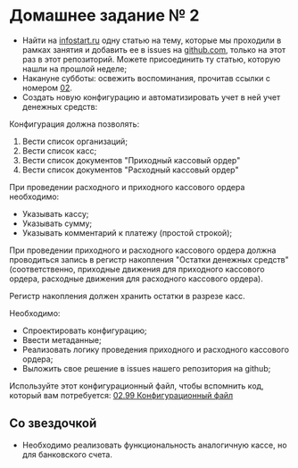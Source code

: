 # Домашнее задание № 2 #

- Найти на [infostart.ru](http://infostart.ru) одну статью на тему, которые мы проходили в рамках занятия и добавить ее в issues на [github.com](http://github.com), только на этот раз в этот репозиторий. Можете присоединить ту статью, которую нашли на прошлой неделе;
- Накануне субботы: освежить воспоминания, прочитав ссылки с номером [02](README.md).
- Создать новую конфигурацию и автоматизировать учет в ней учет денежных средств:

Конфигурация должна позволять:

1. Вести список организаций;
2. Вести список касс;
3. Вести список документов "Приходный кассовый ордер"
4. Вести список документов "Расходный кассовый ордер"

При проведении расходного и приходного кассового ордера необходимо:

- Указывать кассу;
- Указывать сумму;
- Указывать комментарий к платежу (простой строкой);

При проведении приходного и расходного кассового ордера должна проводиться запись в регистр накопления "Остатки денежных средств" (соответственно, приходные движения для приходного кассового ордера, расходные движения для расходного кассового ордера).

Регистр накопления должен хранить остатки в разрезе касс.

Необходимо:

- Спроектировать конфигурацию;
- Ввести метаданные;
- Реализовать логику проведения приходного и расходного кассового ордера;
- Выложить свое решение в issues нашего репозитория на github;

Используйте этот конфигурационный файл, чтобы вспомнить код, который вам потребуется: [02.99 Конфигурационный файл](cf/02.cf)

## Со звездочкой ##

* Необходимо реализовать функциональность аналогичную кассе, но для банковского счета.
